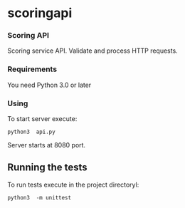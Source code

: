 # scoringapi

### Scoring API

Scoring service API. Validate and process HTTP requests.

### Requirements

You need Python 3.0 or later

### Using

To start server execute:

```
python3  api.py 
```  

Server starts at 8080 port. 


## Running the tests

To run tests execute in the project directoryl:

```
python3  -m unittest 
```  





